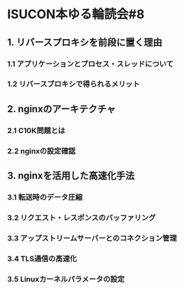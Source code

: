 # ISUCON本ゆる輪読会#8 

## 1. リバースプロキシを前段に置く理由
### 1.1 アプリケーションとプロセス・スレッドについて
### 1.2 リバースプロキシで得られるメリット


## 2. nginxのアーキテクチャ
### 2.1 C10K問題とは
### 2.2 nginxの設定確認


## 3. nginxを活用した高速化手法
### 3.1 転送時のデータ圧縮

### 3.2 リクエスト・レスポンスのバッファリング

### 3.3 アップストリームサーバーとのコネクション管理

### 3.4 TLS通信の高速化

### 3.5 Linuxカーネルパラメータの設定